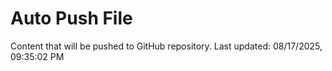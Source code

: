 # Auto Push File

Content that will be pushed to GitHub repository.
Last updated: 08/17/2025, 09:35:02 PM